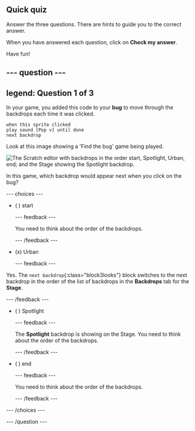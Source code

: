 ## Quick quiz

Answer the three questions. There are hints to guide you to the correct answer.

When you have answered each question, click on **Check my answer**.

Have fun!

--- question ---
---
legend: Question 1 of 3
---

In your game, you added this code to your **bug** to move through the backdrops each time it was clicked.

```blocks3
when this sprite clicked
play sound [Pop v] until done
next backdrop
```

Look at this image showing a 'Find the bug' game being played. 

![The Scratch editor with backdrops in the order start, Spotlight, Urban, end; and the Stage showing the Spotlight backdrop.](images/quiz1-backdrops.png)

In this game, which backdrop would appear next when you click on the bug?

--- choices ---

- ( ) start

  --- feedback ---
  
  You need to think about the order of the backdrops.
  
  --- /feedback ---

- (x) Urban

  --- feedback ---
  
Yes. The `next backdrop`{:class="block3looks"} block switches to the next backdrop in the order of the list of backdrops in the **Backdrops** tab for the **Stage**.

--- /feedback ---

- ( ) Spotlight

  --- feedback ---

  The **Spotlight** backdrop is showing on the Stage. You need to think about the order of the backdrops.

  --- /feedback ---

- ( ) end

  --- feedback ---

  You need to think about the order of the backdrops.

  --- /feedback ---

--- /choices ---

--- /question ---
